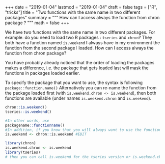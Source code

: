 
+++
date = "2019-01-04"
lastmod = "2019-01-04"
draft = false
tags = ["R", "tricks"]
title = "Two functions with the same name in two different packages"
summary = """
How can I access always the function from chron package ?
"""
math = false
+++

We have two functions with the same name in two different packages. For example: 
do you need to load two R packages : `tseries` and `chron`?
They both have a function named `is.weekend`
I always have in my environment the function from the second package I loaded.
How can I access always the function from chron package?

You have probably already noticed that the order of loading the packages makes a difference, i.e. the package that gets loaded last will mask the functions in packages loaded earlier.

To specify the package that you want to use, the syntax is following `package::function.name()`
Alternatively you can re-name the function from the package loaded first (with `is.weekend.chron <- is.weekend`), then both functions are available (under names `is.weekend.chron` and `is.weekend`).

```r
chron::is.weekend()
tseries::is.weekend()

#In other words, use 
packagename::functionname()
#In addition, if you know that you will always want to use the function in chron, #you can define your own function as follows:
is.weekend <- chron::is.weekend #EDIT

library(chron)
is.weekend.chron <- is.weekend
library(tseries)
# then you can call is.weekend for the tseries version or is.weekend.chron for the chron version

```
